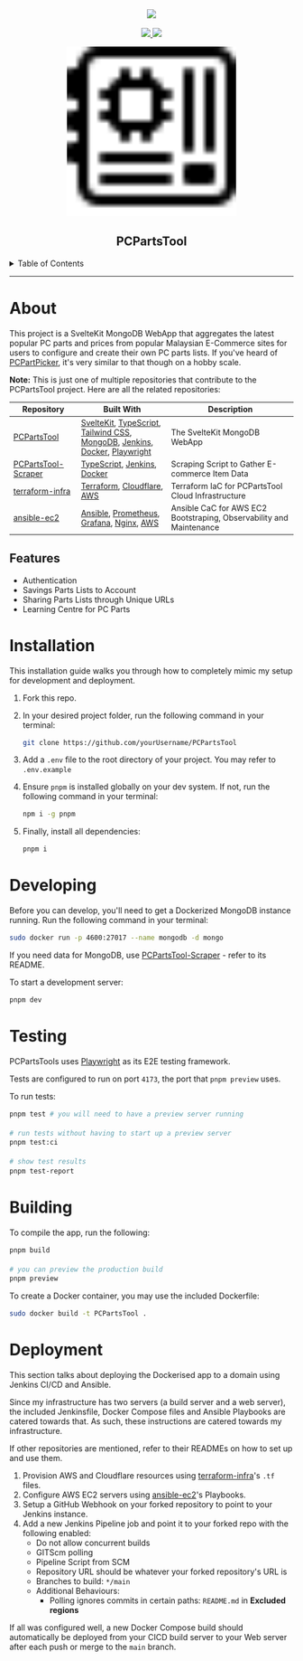 <div align='center'>
<a href="https://jenkins.pierreccesario.com/job/PCPartsTool/">
    <img src="https://jenkins.pierreccesario.com/buildStatus/icon?job=PCPartsTool&style=flat-square">
</a>
<p>
  <a href="https://github.com/PScoriae/imyour_joy/blob/master/LICENSE">
    <img src="https://img.shields.io/github/license/othneildrew/Best-README-Template.svg?style=for-the-badge">
  </a>
  <a href="https://linkedin.com/in/pierreccesario">
    <img src="https://img.shields.io/badge/-LinkedIn-black.svg?style=for-the-badge&logo=linkedin&colorB=555">
  </a>
</p>
<p>
  <img src="./static/favicon.svg" width=300>
</p>

## PCPartsTool

</div>
<details>
  <summary>Table of Contents</summary>
  <ol>
    <li>
      <a href="#about">About</a>
      <ul>
        <li><a href="##features">Features</a></li>
      </ul>
    </li>
    <li><a href="#installation">Installation</a></li>
    <li>
      <a href="#developing">Developing</a>
    </li>
    <li>
      <a href="#testing">Testing</a>
    </li>
    <li>
      <a href="#building">Building</a>
    </li>
    <li>
      <a href="#deployment">Deployment</a>
    </li>
  </ol>
</details>
<hr/>

# About

This project is a SvelteKit MongoDB WebApp that aggregates the latest popular PC parts and prices from popular Malaysian E-Commerce sites for users to configure and create their own PC parts lists. If you've heard of [PCPartPicker](https://pcpartpicker.com), it's very similar to that though on a hobby scale.

**Note:** This is just one of multiple repositories that contribute to the PCPartsTool project. Here are all the related repositories:

| Repository                                                             | Built With                                                                                                                                                                                                                                                                      | Description                                                         |
| ---------------------------------------------------------------------- | ------------------------------------------------------------------------------------------------------------------------------------------------------------------------------------------------------------------------------------------------------------------------------- | ------------------------------------------------------------------- |
| [PCPartsTool](https://github.com/PScoriae/PCPartsTool)                 | [SvelteKit](https://kit.svelte.com), [TypeScript](https://www.typescriptlang.org/), [Tailwind CSS](https://tailwindcss.com), <br /> [MongoDB](https://mongodb.com), [Jenkins](https://www.jenkins.io/), [Docker](https://www.docker.com/), [Playwright](https://playwright.dev) | The SvelteKit MongoDB WebApp                                        |
| [PCPartsTool-Scraper](https://github.com/PScoriae/PCPartsTool-Scraper) | [TypeScript](https://www.typescriptlang.org/), [Jenkins](https://www.jenkins.io/), [Docker](https://www.docker.com/)                                                                                                                                                            | Scraping Script to Gather E-commerce Item Data                      |
| [terraform-infra](https://github.com/PScoriae/terraform-infra)         | [Terraform](https://terraform.com), [Cloudflare](https://cloudflare.com), [AWS](https://aws.amazon.com)                                                                                                                                                                         | Terraform IaC for PCPartsTool Cloud Infrastructure                  |
| [ansible-ec2](https://github.com/PScoriae/ansible-ec2)                 | [Ansible](https://ansible.com), [Prometheus](https://prometheus.io), [Grafana](https://grafana.com), [Nginx](https://nginx.com), [AWS](https://aws.amazon.com)                                                                                                                  | Ansible CaC for AWS EC2 Bootstraping, Observability and Maintenance |

## Features

- Authentication
- Savings Parts Lists to Account
- Sharing Parts Lists through Unique URLs
- Learning Centre for PC Parts

# Installation

This installation guide walks you through how to completely mimic my setup for development and deployment.

1. Fork this repo.
2. In your desired project folder, run the following command in your terminal:

   ```bash
   git clone https://github.com/yourUsername/PCPartsTool
   ```

3. Add a `.env` file to the root directory of your project. You may refer to `.env.example`
4. Ensure `pnpm` is installed globally on your dev system. If not, run the following command in your terminal:

   ```bash
   npm i -g pnpm
   ```

5. Finally, install all dependencies:
   ```bash
   pnpm i
   ```

# Developing

Before you can develop, you'll need to get a Dockerized MongoDB instance running. Run the following command in your terminal:

```bash
sudo docker run -p 4600:27017 --name mongodb -d mongo
```

If you need data for MongoDB, use [PCPartsTool-Scraper](https://github.com/PScoriae/PCPartsTool-Scraper) - refer to its README.

To start a development server:

```bash
pnpm dev
```

# Testing

PCPartsTools uses [Playwright](https://playwright.dev) as its E2E testing framework.

Tests are configured to run on port `4173`, the port that `pnpm preview` uses.

To run tests:

```bash
pnpm test # you will need to have a preview server running

# run tests without having to start up a preview server
pnpm test:ci

# show test results
pnpm test-report
```

# Building

To compile the app, run the following:

```bash
pnpm build

# you can preview the production build
pnpm preview
```

To create a Docker container, you may use the included Dockerfile:

```bash
sudo docker build -t PCPartsTool .
```

# Deployment

This section talks about deploying the Dockerised app to a domain using Jenkins CI/CD and Ansible.

Since my infrastructure has two servers (a build server and a web server), the included Jenkinsfile, Docker Compose files and Ansible Playbooks are catered towards that. As such, these instructions are catered towards my infrastructure.

If other repositories are mentioned, refer to their READMEs on how to set up and use them.

1. Provision AWS and Cloudflare resources using [terraform-infra](https://github.com/PScoriae/terraform-infra)'s `.tf` files.
2. Configure AWS EC2 servers using [ansible-ec2](https://github.com/PScoriae/ansible-ec2)'s Playbooks.
3. Setup a GitHub Webhook on your forked repository to point to your Jenkins instance.
4. Add a new Jenkins Pipeline job and point it to your forked repo with the following enabled:
   - Do not allow concurrent builds
   - GITScm polling
   - Pipeline Script from SCM
   - Repository URL should be whatever your forked repository's URL is
   - Branches to build: `*/main`
   - Additional Behaviours:
     - Polling ignores commits in certain paths: `README.md` in **Excluded regions**

If all was configured well, a new Docker Compose build should automatically be deployed from your CICD build server to your Web server after each push or merge to the `main` branch.
